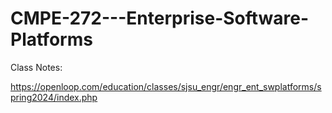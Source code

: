 # CMPE-272---Enterprise-Software-Platforms


Class Notes:

https://openloop.com/education/classes/sjsu_engr/engr_ent_swplatforms/spring2024/index.php
